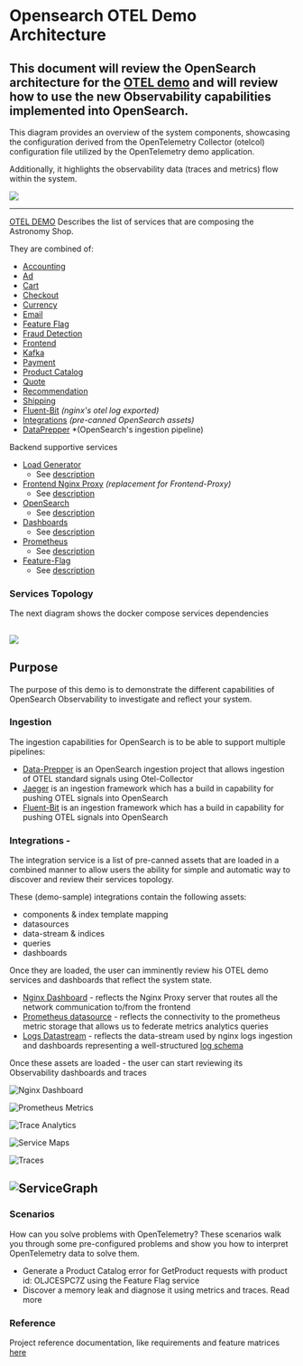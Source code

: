 # Opensearch OTEL Demo Architecture
This document will review the OpenSearch architecture for the [OTEL demo](https://opentelemetry.io/docs/demo/) and will review how to use the new Observability capabilities
implemented into OpenSearch.
---
This diagram provides an overview of the system components, showcasing the configuration derived from the OpenTelemetry Collector (otelcol) configuration file utilized by the OpenTelemetry demo application.

Additionally, it highlights the observability data (traces and metrics) flow within the system.

![](img/otelcol-data-flow-overview.png)

---
[OTEL DEMO](https://opentelemetry.io/docs/demo/architecture/) Describes the list of services that are composing the Astronomy Shop.

They are combined of:
 - [Accounting](https://opentelemetry.io/docs/demo/services/accounting/)
 - [Ad](https://opentelemetry.io/docs/demo/services/ad/)
 - [Cart](https://opentelemetry.io/docs/demo/services/cart/)
 - [Checkout](https://opentelemetry.io/docs/demo/services/checkout/)
 - [Currency](https://opentelemetry.io/docs/demo/services/currency/)
 - [Email](https://opentelemetry.io/docs/demo/services/email/)
 - [Feature Flag](https://opentelemetry.io/docs/demo/services/feature-flag/)
 - [Fraud Detection](https://opentelemetry.io/docs/demo/services/fraud-detection/)
 - [Frontend](https://opentelemetry.io/docs/demo/services/frontend/)
 - [Kafka](https://opentelemetry.io/docs/demo/services/kafka/)
 - [Payment](https://opentelemetry.io/docs/demo/services/payment/)
 - [Product Catalog](https://opentelemetry.io/docs/demo/services/product-catalog/)
 - [Quote](https://opentelemetry.io/docs/demo/services/quote/)
 - [Recommendation](https://opentelemetry.io/docs/demo/services/recommendation/)
 - [Shipping](https://opentelemetry.io/docs/demo/services/shipping/)
 - [Fluent-Bit](../src/fluent-bit/README.md) *(nginx's otel log exported)* 
 - [Integrations](../scripts/integrations/README.md) *(pre-canned OpenSearch assets)* 
 - [DataPrepper](../scripts/dataprepper/README.md) *(OpenSearch's ingestion pipeline)

Backend supportive services
 - [Load Generator](http://load-generator:8089)
   - See [description](https://opentelemetry.io/docs/demo/services/load-generator/)
 - [Frontend Nginx Proxy](http://nginx:90) *(replacement for _Frontend-Proxy_)*
   - See [description](../scripts/nginx-otel/README.md)
 - [OpenSearch](https://opensearch-node1:9200)
    - See [description](https://github.com/opensearch-project/opentelemetry-demo/blob/12d52cbb23bbf4226f6de2dfec840482a0a7d054/docker-compose.yml#L697)
 - [Dashboards](http://opensearch-dashboards:5601)
   - See [description](https://github.com/opensearch-project/opentelemetry-demo/blob/12d52cbb23bbf4226f6de2dfec840482a0a7d054/docker-compose.yml#L747) 
 - [Prometheus](http://prometheus:9090)
   - See [description](https://github.com/opensearch-project/opentelemetry-demo/blob/12d52cbb23bbf4226f6de2dfec840482a0a7d054/docker-compose.yml#L674)
 - [Feature-Flag](http://feature-flag-service:8881)
   - See [description](../scripts/featureflagservice/README.md)

### Services Topology
The next diagram shows the docker compose services dependencies

![](img/docker-services-topology.png)
---

## Purpose
The purpose of this demo is to demonstrate the different capabilities of OpenSearch Observability to investigate and reflect your system.

### Ingestion 
The ingestion capabilities for OpenSearch is to be able to support multiple pipelines:
  - [Data-Prepper](https://github.com/opensearch-project/data-prepper/) is an OpenSearch ingestion project that allows ingestion of OTEL standard signals using Otel-Collector
  - [Jaeger](https://opensearch.org/docs/latest/observing-your-data/trace/trace-analytics-jaeger/) is an ingestion framework which has a build in capability for pushing OTEL signals into OpenSearch
  - [Fluent-Bit](https://docs.fluentbit.io/manual/pipeline/outputs/opensearch) is an ingestion framework which has a build in capability for pushing OTEL signals into OpenSearch

### Integrations -
The integration service is a list of pre-canned assets that are loaded in a combined manner to allow users the ability for simple and automatic way to discover and review their services topology.

These (demo-sample) integrations contain the following assets:
 - components & index template mapping
 - datasources 
 - data-stream & indices
 - queries
 - dashboards
   
Once they are loaded, the user can imminently review his OTEL demo services and dashboards that reflect the system state.
 - [Nginx Dashboard](../scripts/integrations/display/nginx-logs-dashboard-new.ndjson) - reflects the Nginx Proxy server that routes all the network communication to/from the frontend
 - [Prometheus datasource](../scripts/integrations/datasource/prometheus.json) - reflects the connectivity to the prometheus metric storage that allows us to federate metrics analytics queries
 - [Logs Datastream](../scripts/integrations/indices/data-stream.json) - reflects the data-stream used by nginx logs ingestion and dashboards representing a well-structured [log schema](../src/integrations/mapping-templates/logs.mapping)

Once these assets are loaded - the user can start reviewing its Observability dashboards and traces

![Nginx Dashboard](img/nginx_dashboard.png)

![Prometheus Metrics](img/prometheus_federated_metrics.png)

![Trace Analytics](img/trace_analytics.png)

![Service Maps](img/services.png)

![Traces](img/traces.png)

![ServiceGraph](img/service-graph.png)
---

### **Scenarios**

How can you solve problems with OpenTelemetry? These scenarios walk you through some pre-configured problems and show you how to interpret OpenTelemetry data to solve them.

- Generate a Product Catalog error for GetProduct requests with product id: OLJCESPC7Z using the Feature Flag service
- Discover a memory leak and diagnose it using metrics and traces. Read more

### **Reference**
Project reference documentation, like requirements and feature matrices [here](https://opentelemetry.io/docs/demo/#reference)

